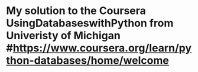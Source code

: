 # My solution to the Coursera UsingDatabaseswithPython from Univeristy of Michigan #https://www.coursera.org/learn/python-databases/home/welcome
